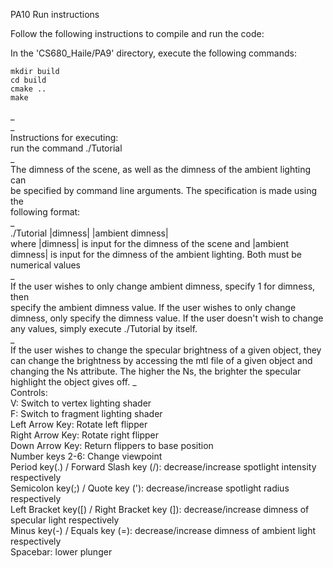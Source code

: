 PA10 Run instructions

Follow the following instructions to compile and run the code:

In the 'CS680_Haile/PA9' directory, execute the following commands:

```  
mkdir build  
cd build  
cmake ..  
make  
```  
_  
_  
Instructions for executing:  
run the command ./Tutorial  
_  
The dimness of the scene, as well as the dimness of the ambient lighting can  
be specified by command line arguments. The specification is made using the  
following format:  
_  
./Tutorial |dimness| |ambient dimness|  
where |dimness| is input for the dimness of the scene and |ambient dimness| is
input for the dimness of the ambient lighting. Both must be numerical values  
_  
If the user wishes to only change ambient dimness, specify 1 for dimness, then  
specify the ambient dimness value. If the user wishes to only change dimness, 
only specify the dimness value. If the user doesn't wish to change any values,
simply execute ./Tutorial by itself.  
_  
If the user wishes to change the specular brightness of a given object, they can
change the brightness by accessing the mtl file of a given object and changing
the Ns attribute. The higher the Ns, the brighter the specular highlight the
object gives off.
_  
Controls:  
V: Switch to vertex lighting shader  
F: Switch to fragment lighting shader  
Left Arrow Key: Rotate left flipper  
Right Arrow Key: Rotate right flipper  
Down Arrow Key: Return flippers to base position  
Number keys 2-6: Change viewpoint  
Period key(.) / Forward Slash key (/): decrease/increase spotlight intensity respectively  
Semicolon key(;) / Quote key ('): decrease/increase spotlight radius respectively  
Left Bracket key([) / Right Bracket key (]): decrease/increase dimness of specular light respectively  
Minus key(-) / Equals key (=): decrease/increase dimness of ambient light respectively  
Spacebar: lower plunger


